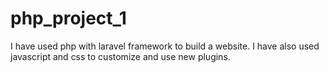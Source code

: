 # php_project_1
I have used php with laravel framework to build a website. I have also used javascript and css to customize and use new plugins.
